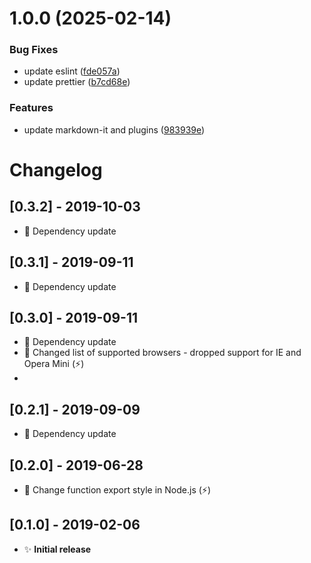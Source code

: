 # 1.0.0 (2025-02-14)


### Bug Fixes

* update eslint ([fde057a](https://github.com/vimtaai/extramark/commit/fde057a601e070adbd010e43d42d9409de66e00a))
* update prettier ([b7cd68e](https://github.com/vimtaai/extramark/commit/b7cd68e24b4d65350d7b84d7efd7c0990a711ec7))


### Features

* update markdown-it and plugins ([983939e](https://github.com/vimtaai/extramark/commit/983939e959bf8fb4baf43fc955d71b605edd49ca))

# Changelog

## [0.3.2] - 2019-10-03

- 🔺 Dependency update

## [0.3.1] - 2019-09-11

- 🔺 Dependency update

## [0.3.0] - 2019-09-11

- 🔺 Dependency update
- 🔺 Changed list of supported browsers - dropped support for IE and Opera Mini (⚡)
- 
## [0.2.1] - 2019-09-09

- 🔺 Dependency update

## [0.2.0] - 2019-06-28

- 🔺 Change function export style in Node.js (⚡)

## [0.1.0] - 2019-02-06

- ✨ **Initial release**
